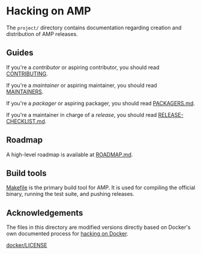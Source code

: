 # Hacking on AMP

The `project/` directory contains documentation regarding creation and distribution of AMP releases.

## Guides

If you're a *contributor* or aspiring contributor, you should read [CONTRIBUTING](CONTRIBUTING.md).

If you're a *maintainer* or aspiring maintainer, you should read [MAINTAINERS](MAINTAINERS).

If you're a *packager* or aspiring packager, you should read [PACKAGERS.md](PACKAGERS.md).

If you're a maintainer in charge of a *release*, you should read [RELEASE-CHECKLIST.md](RELEASE-CHECKLIST.md).

## Roadmap

A high-level roadmap is available at [ROADMAP.md](../ROADMAP.md).


## Build tools

[Makefile](../Makefile) is the primary build tool for AMP. It is used for compiling the official binary,
running the test suite, and pushing releases.

## Acknowledgements

The files in this directory are modified versions directly based on Docker's own documented process
for [hacking on Docker](https://github.com/docker/docker/tree/master/project).

[docker/LICENSE](https://github.com/docker/docker/blob/master/LICENSE)
